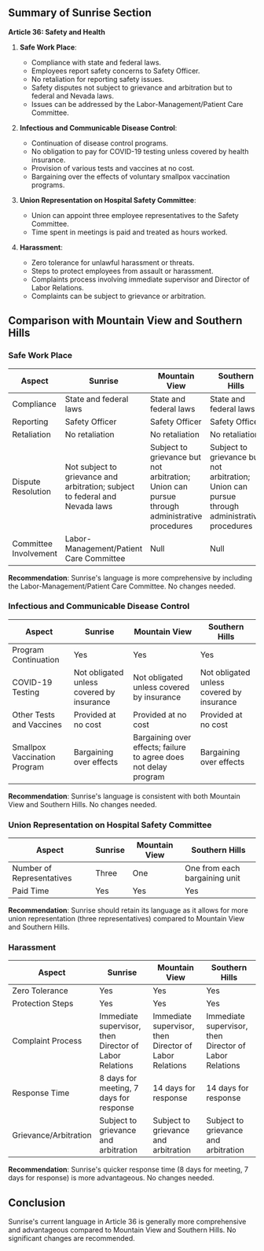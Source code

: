 ## Summary of Sunrise Section

**Article 36: Safety and Health**

1. **Safe Work Place**: 
   - Compliance with state and federal laws.
   - Employees report safety concerns to Safety Officer.
   - No retaliation for reporting safety issues.
   - Safety disputes not subject to grievance and arbitration but to federal and Nevada laws.
   - Issues can be addressed by the Labor-Management/Patient Care Committee.

2. **Infectious and Communicable Disease Control**:
   - Continuation of disease control programs.
   - No obligation to pay for COVID-19 testing unless covered by health insurance.
   - Provision of various tests and vaccines at no cost.
   - Bargaining over the effects of voluntary smallpox vaccination programs.

3. **Union Representation on Hospital Safety Committee**:
   - Union can appoint three employee representatives to the Safety Committee.
   - Time spent in meetings is paid and treated as hours worked.

4. **Harassment**:
   - Zero tolerance for unlawful harassment or threats.
   - Steps to protect employees from assault or harassment.
   - Complaints process involving immediate supervisor and Director of Labor Relations.
   - Complaints can be subject to grievance or arbitration.

## Comparison with Mountain View and Southern Hills

### Safe Work Place

| Aspect | Sunrise | Mountain View | Southern Hills |
|--------|---------|---------------|----------------|
| Compliance | State and federal laws | State and federal laws | State and federal laws |
| Reporting | Safety Officer | Safety Officer | Safety Officer |
| Retaliation | No retaliation | No retaliation | No retaliation |
| Dispute Resolution | Not subject to grievance and arbitration; subject to federal and Nevada laws | Subject to grievance but not arbitration; Union can pursue through administrative procedures | Subject to grievance but not arbitration; Union can pursue through administrative procedures |
| Committee Involvement | Labor-Management/Patient Care Committee | Null | Null |

**Recommendation**: Sunrise's language is more comprehensive by including the Labor-Management/Patient Care Committee. No changes needed.

### Infectious and Communicable Disease Control

| Aspect | Sunrise | Mountain View | Southern Hills |
|--------|---------|---------------|----------------|
| Program Continuation | Yes | Yes | Yes |
| COVID-19 Testing | Not obligated unless covered by insurance | Not obligated unless covered by insurance | Not obligated unless covered by insurance |
| Other Tests and Vaccines | Provided at no cost | Provided at no cost | Provided at no cost |
| Smallpox Vaccination Program | Bargaining over effects | Bargaining over effects; failure to agree does not delay program | Bargaining over effects |

**Recommendation**: Sunrise's language is consistent with both Mountain View and Southern Hills. No changes needed.

### Union Representation on Hospital Safety Committee

| Aspect | Sunrise | Mountain View | Southern Hills |
|--------|---------|---------------|----------------|
| Number of Representatives | Three | One | One from each bargaining unit |
| Paid Time | Yes | Yes | Yes |

**Recommendation**: Sunrise should retain its language as it allows for more union representation (three representatives) compared to Mountain View and Southern Hills.

### Harassment

| Aspect | Sunrise | Mountain View | Southern Hills |
|--------|---------|---------------|----------------|
| Zero Tolerance | Yes | Yes | Yes |
| Protection Steps | Yes | Yes | Yes |
| Complaint Process | Immediate supervisor, then Director of Labor Relations | Immediate supervisor, then Director of Labor Relations | Immediate supervisor, then Director of Labor Relations |
| Response Time | 8 days for meeting, 7 days for response | 14 days for response | 14 days for response |
| Grievance/Arbitration | Subject to grievance and arbitration | Subject to grievance and arbitration | Subject to grievance and arbitration |

**Recommendation**: Sunrise's quicker response time (8 days for meeting, 7 days for response) is more advantageous. No changes needed.

## Conclusion

Sunrise's current language in Article 36 is generally more comprehensive and advantageous compared to Mountain View and Southern Hills. No significant changes are recommended.